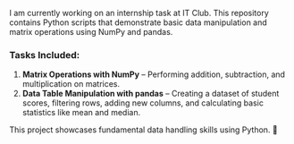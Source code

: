 I am currently working on an internship task at IT Club. This repository contains Python scripts that demonstrate basic data manipulation and matrix operations using NumPy and pandas.  

### Tasks Included:  
1. **Matrix Operations with NumPy** – Performing addition, subtraction, and multiplication on matrices.  
2. **Data Table Manipulation with pandas** – Creating a dataset of student scores, filtering rows, adding new columns, and calculating basic statistics like mean and median.  

This project showcases fundamental data handling skills using Python. 🚀
